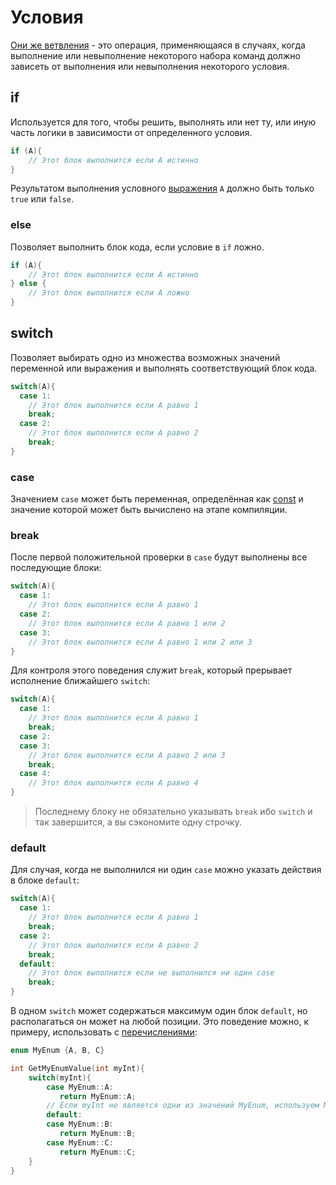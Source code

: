 <show-structure for="chapter,procedure" depth="2"/>

# Условия

<a href="https://www.angelcode.com/angelscript/sdk/docs/manual/doc_script_statements.html#if"/>

Они же [ветвления](https://w.wiki/9kCH) - это операция, применяющаяся в случаях, когда выполнение или невыполнение
некоторого набора команд должно зависеть от выполнения или невыполнения некоторого условия.

## if

Используется для того, чтобы решить, выполнять или нет ту, или иную часть логики в зависимости от
определенного условия.

```C++
if (A){
    // Этот блок выполнится если A истинно
}
```

Результатом выполнения условного [выражения](expressions.md) `A` должно быть только `true` или `false`.

### else

Позволяет выполнить блок кода, если условие в `if` ложно.

```C++
if (A){
    // Этот блок выполнится если A истинно
} else {
    // Этот блок выполнится если A ложно
}
```

## switch

Позволяет выбирать одно из множества возможных значений переменной или выражения и выполнять соответствующий блок
кода.

```C++
switch(A){
  case 1:
    // Этот блок выполнится если A равно 1
    break;
  case 2:
    // Этот блок выполнится если A равно 2
    break;
}
```

### case

Значением `case` может быть переменная, определённая как [const](variable.md#const) и значение которой может быть
вычислено на этапе компиляции.

### break

После первой положительной проверки в `case` будут выполнены все последующие блоки:

```C++
switch(A){
  case 1:
    // Этот блок выполнится если A равно 1
  case 2:
    // Этот блок выполнится если A равно 1 или 2
  case 3:
    // Этот блок выполнится если A равно 1 или 2 или 3
}
```

Для контроля этого поведения служит `break`, который прерывает исполнение ближайшего `switch`:

```C++
switch(A){
  case 1:
    // Этот блок выполнится если A равно 1
    break;
  case 2:
  case 3:
    // Этот блок выполнится если A равно 2 или 3
    break;
  case 4:
    // Этот блок выполнится если A равно 4
}
```

> Последнему блоку не обязательно указывать `break` ибо `switch` и так завершится, а вы сэкономите одну строчку.

### default

Для случая, когда не выполнился ни один `case` можно указать действия в блоке `default`:

```C++
switch(A){
  case 1:
    // Этот блок выполнится если A равно 1
    break;
  case 2:
    // Этот блок выполнится если A равно 2
    break;
  default:
    // Этот блок выполнится если не выполнился ни один case
    break;
}
```

В одном `switch` может содержаться максимум один блок `default`, но располагаться он может на любой позиции. Это
поведение можно, к примеру, использовать с [перечислениями](enum.md):

```C++
enum MyEnum {A, B, C}

int GetMyEnumValue(int myInt){
    switch(myInt){
        case MyEnum::A:
           return MyEnum::A;
        // Если myInt не является одни из значений MyEnum, используем MyEnum::B в качестве значения по умолчанию. 
        default: 
        case MyEnum::B:
           return MyEnum::B;
        case MyEnum::C:
           return MyEnum::C;
    }
}
```